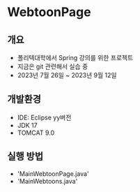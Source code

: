 # WebtoonPage

## 개요 

- 폴리텍대학에서 Spring 강의를 위한 프로젝트
- 지금은 git 관련해서 실습 중
- 2023년 7월 26일 ~ 2023년 9월 12일

## 개발환경

- IDE: Eclipse yy버전
- JDK 17
- TOMCAT 9.0

## 실행 방법

- 'MainWebtoonPage.java'
- 'MainWebtoons.java'
